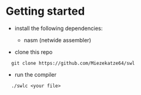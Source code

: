 # Getting started

- install the following dependencies:
  
  - nasm (netwide assembler)

- clone this repo
  
```shell
  git clone https://github.com/Miezekatze64/swl
```

- run the compiler

```shell
  ./swlc <your file>
```
